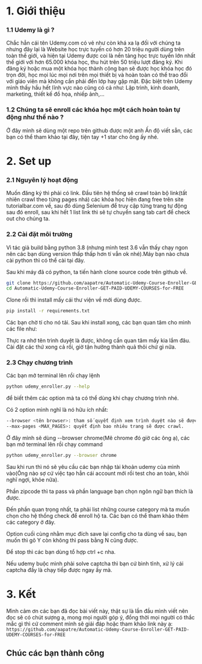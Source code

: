 # 1. Giới thiệu

### 1.1 Udemy là gì ?

Chắc hẳn cái tên Udemy.com có vẻ như còn khá xa lạ đối với chúng ta nhưng đây lại là Website học trực tuyến có hơn 20 triệu người dùng trên toàn thế giới, và hiện tại Udemy được coi là nền tảng học trực tuyến lớn nhất thế giới với hơn 65.000 khóa học, thu hút trên 50 triệu lượt đăng ký. Khi đăng ký hoặc mua một khóa học thành công bạn sẽ được học khóa học đó trọn đời, học mọi lúc mọi nơi trên mọi thiết bị và hoàn toàn có thể trao đổi với giáo viên mà không cần phải đến lớp hay gặp mặt. Đặc biệt trên Udemy mình thấy hầu hết lĩnh vực nào cũng có cả như: Lập trình, kinh doanh, marketing, thiết kế đồ họa, nhiếp ảnh,…

### 1.2 Chúng ta sẽ enroll các khóa học một cách hoàn toàn tự động như thế nào ?

Ở đây mình sẽ dùng một repo trên github được một anh Ấn độ viết sẵn, các bạn có thể tham khảo tại đây, tiện tay +1 star cho ông ấy nhé.

# 2. Set up

### 2.1 Nguyên lý hoạt động

Muốn đăng ký thì phải có link. Đầu tiên hệ thống sẽ crawl toàn bộ link(tất nhiên crawl theo từng pages nhá) các khóa học hiện đang free trên site tutorialbar.com về, sau đó dùng Selenium để truy cập từng trang tự động sau đó enroll, sau khi hết 1 list link thì sẽ tự chuyển sang tab cart để check out cho chúng ta.

### 2.2 Cài đặt môi trường

Vì tác giả build bằng python 3.8 (nhưng mình test 3.6 vẫn thấy chạy ngon nên các bạn dùng version thấp thấp hơn tí vẫn ok nhé).Máy bạn nào chưa cài python thì có thể cài tại đây.

Sau khi máy đã có python, ta tiến hành clone source code trên github về.

```sh
git clone https://github.com/aapatre/Automatic-Udemy-Course-Enroller-GET-PAID-UDEMY-COURSES-for-FREE.git
cd Automatic-Udemy-Course-Enroller-GET-PAID-UDEMY-COURSES-for-FREE
```

Clone rồi thì install mấy cái thư viện về mới dùng được.

```sh
pip install -r requirements.txt
```

Các bạn chờ tí cho nó tải. Sau khi install xong, các bạn quan tâm cho mình các file như:

Thực ra nhớ tên trình duyệt là được, không cần quan tâm mấy kia lắm đâu.
Cài đặt các thứ xong cả rồi, giờ tận hưởng thành quả thôi chứ gì nữa.

### 2.3 Chạy chương trình

Các bạn mở terminal lên rồi chạy lệnh

```sh
python udemy_enroller.py --help
```

để biết thêm các option mà ta có thể dùng khi chạy chương trình nhé.

Có 2 option mình nghĩ là nó hữu ích nhất:

```sh
--browser <tên browser>: tham số quyết định xem trình duyệt nào sẽ được mở khi chạy chương trình. <Tên browser> có thể là edge, chrome, firefox, internet_explorer, ie, chromium, google-chrome, opera, ff (Firefox not lửa-mà-ai-cũng-biết-là-lửa-gì)
--max-pages <MAX_PAGES>: quyết định bao nhiêu trang sẽ được crawl.
```

Ở đây mình sẽ dùng --browser chrome(Mê chrome đó giờ các ông ạ), các bạn mở terminal lên rồi chạy command

```sh
python udemy_enroller.py --browser chrome
```

Sau khi run thì nó sẽ yêu cầu các bạn nhập tài khoản udemy của mình vào(Ông nào sợ cứ việc tạo hẳn cái account mới rồi test cho an toàn, khỏi nghĩ ngợi, khỏe nữa).

Phần zipcode thì ta pass và phần language bạn chọn ngôn ngữ bạn thích là được.

Đến phần quan trọng nhất, ta phải list những course category mà ta muốn chọn cho hệ thống check để enroll hộ ta. Các bạn có thể tham khảo thêm các category ở đây.

Option cuối cùng nhằm mục đích save lại config cho ta dùng về sau, bạn muốn thì gõ Y còn không thì pass bằng N cũng được.

Để stop thì các bạn dùng tổ hợp ctrl +c nha.

Nếu udemy buộc mình phải solve captcha thì bạn cứ bình tĩnh, xử lý cái captcha đấy là chạy tiếp được ngay ấy mà.

# 3. Kết

Mình cảm ơn các bạn đã đọc bài viết này, thật sự là lần đầu mình viết nên đọc sẽ có chút sượng ạ, mong mọi người góp ý, đồng thời mọi người có thắc mắc gì thì cứ comment mình sẽ giải đáp hoặc tham khảo link này ạ:
`https://github.com/aapatre/Automatic-Udemy-Course-Enroller-GET-PAID-UDEMY-COURSES-for-FREE`

## Chúc các bạn thành công
